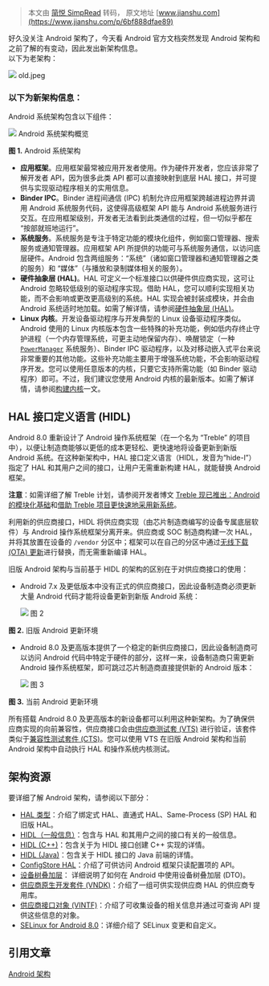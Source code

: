 > 本文由 [简悦 SimpRead](http://ksria.com/simpread/) 转码， 原文地址 [www.jianshu.com](https://www.jianshu.com/p/6bf888dfae89)

好久没关注 Android 架构了，今天看 Android 官方文档突然发现 Android 架构和之前了解的有变动，因此发出新架构信息。  
以下为老架构：

![](http://upload-images.jianshu.io/upload_images/6471979-7cedeb63dfbeea21.jpeg) old.jpeg

### 以下为新架构信息：

Android 系统架构包含以下组件：

![](http://upload-images.jianshu.io/upload_images/6471979-41c02c7a44aef509.png) Android 系统架构概览

**图 1.** Android 系统架构

*   **应用框架**。应用框架最常被应用开发者使用。作为硬件开发者，您应该非常了解开发者 API，因为很多此类 API 都可以直接映射到底层 HAL 接口，并可提供与实现驱动程序相关的实用信息。
*   **Binder IPC**。Binder 进程间通信 (IPC) 机制允许应用框架跨越进程边界并调用 Android 系统服务代码，这使得高级框架 API 能与 Android 系统服务进行交互。在应用框架级别，开发者无法看到此类通信的过程，但一切似乎都在 “按部就班地运行”。
*   **系统服务**。系统服务是专注于特定功能的模块化组件，例如窗口管理器、搜索服务或通知管理器。应用框架 API 所提供的功能可与系统服务通信，以访问底层硬件。Android 包含两组服务：“系统”（诸如窗口管理器和通知管理器之类的服务）和 “媒体”（与播放和录制媒体相关的服务）。
*   **硬件抽象层 (HAL)**。HAL 可定义一个标准接口以供硬件供应商实现，这可让 Android 忽略较低级别的驱动程序实现。借助 HAL，您可以顺利实现相关功能，而不会影响或更改更高级别的系统。HAL 实现会被封装成模块，并会由 Android 系统适时地加载。如需了解详情，请参阅[硬件抽象层 (HAL)](https://links.jianshu.com/go?to=https%3A%2F%2Fsource.android.google.cn%2Fdevices%2Farchitecture%2Fhal)。
*   **Linux 内核**。开发设备驱动程序与开发典型的 Linux 设备驱动程序类似。Android 使用的 Linux 内核版本包含一些特殊的补充功能，例如低内存终止守护进程（一个内存管理系统，可更主动地保留内存）、唤醒锁定（一种 [`PowerManager`](https://links.jianshu.com/go?to=https%3A%2F%2Fdeveloper.android.google.cn%2Freference%2Fandroid%2Fos%2FPowerManager.html) 系统服务）、Binder IPC 驱动程序，以及对移动嵌入式平台来说非常重要的其他功能。这些补充功能主要用于增强系统功能，不会影响驱动程序开发。您可以使用任意版本的内核，只要它支持所需功能（如 Binder 驱动程序）即可。不过，我们建议您使用 Android 内核的最新版本。如需了解详情，请参阅[构建内核](https://links.jianshu.com/go?to=https%3A%2F%2Fsource.android.google.cn%2Fsetup%2Fbuilding-kernels)一文。

HAL 接口定义语言 (HIDL)
-----------------

Android 8.0 重新设计了 Android 操作系统框架（在一个名为 “Treble” 的项目中），以便让制造商能够以更低的成本更轻松、更快速地将设备更新到新版 Android 系统。在这种新架构中，HAL 接口定义语言（HIDL，发音为“hide-l”）指定了 HAL 和其用户之间的接口，让用户无需重新构建 HAL，就能替换 Android 框架。

**注意**：如需详细了解 Treble 计划，请参阅开发者博文 [Treble 现已推出：Android 的模块化基础](https://links.jianshu.com/go?to=https%3A%2F%2Fandroid-developers.googleblog.com%2F2017%2F05%2Fhere-comes-treble-modular-base-for.html)和[借助 Treble 项目更快速地采用新系统](https://links.jianshu.com/go?to=https%3A%2F%2Fandroid-developers.googleblog.com%2F2018%2F05%2Ffaster-adoption-with-project-treble.html)。

利用新的供应商接口，HIDL 将供应商实现（由芯片制造商编写的设备专属底层软件）与 Android 操作系统框架分离开来。供应商或 SOC 制造商构建一次 HAL，并将其放置在设备的 `/vendor` 分区中；框架可以在自己的分区中通过[无线下载 (OTA) 更新](https://links.jianshu.com/go?to=https%3A%2F%2Fsource.android.google.cn%2Fdevices%2Ftech%2Fota)进行替换，而无需重新编译 HAL。

旧版 Android 架构与当前基于 HIDL 的架构的区别在于对供应商接口的使用：

*   Android 7.x 及更低版本中没有正式的供应商接口，因此设备制造商必须更新大量 Android 代码才能将设备更新到新版 Android 系统：
    
    ![](http://upload-images.jianshu.io/upload_images/6471979-ae4165903f8bc11b.png) 图 2

**图 2.** 旧版 Android 更新环境

*   Android 8.0 及更高版本提供了一个稳定的新供应商接口，因此设备制造商可以访问 Android 代码中特定于硬件的部分，这样一来，设备制造商只需更新 Android 操作系统框架，即可跳过芯片制造商直接提供新的 Android 版本：
    
    ![](http://upload-images.jianshu.io/upload_images/6471979-0de6d5df65f52de5.png) 图 3

**图 3.** 当前 Android 更新环境

所有搭载 Android 8.0 及更高版本的新设备都可以利用这种新架构。为了确保供应商实现的向前兼容性，供应商接口会由[供应商测试套 (VTS)](https://links.jianshu.com/go?to=https%3A%2F%2Fsource.android.google.cn%2Fdevices%2Ftech%2Fvts) 进行验证，该套件类似于[兼容性测试套件 (CTS)](https://links.jianshu.com/go?to=https%3A%2F%2Fsource.android.google.cn%2Fcompatibility%2Fcts)。您可以使用 VTS 在旧版 Android 架构和当前 Android 架构中自动执行 HAL 和操作系统内核测试。

架构资源
----

要详细了解 Android 架构，请参阅以下部分：

*   [HAL 类型](https://links.jianshu.com/go?to=https%3A%2F%2Fsource.android.google.cn%2Fdevices%2Farchitecture%2Fhal-types)：介绍了绑定式 HAL、直通式 HAL、Same-Process (SP) HAL 和旧版 HAL。
*   [HIDL（一般信息）](https://links.jianshu.com/go?to=https%3A%2F%2Fsource.android.google.cn%2Fdevices%2Farchitecture%2Fhidl)：包含与 HAL 和其用户之间的接口有关的一般信息。
*   [HIDL (C++)](https://links.jianshu.com/go?to=https%3A%2F%2Fsource.android.google.cn%2Fdevices%2Farchitecture%2Fhidl-cpp)：包含关于为 HIDL 接口创建 C++ 实现的详情。
*   [HIDL (Java)](https://links.jianshu.com/go?to=https%3A%2F%2Fsource.android.google.cn%2Fdevices%2Farchitecture%2Fhidl-java)：包含关于 HIDL 接口的 Java 前端的详情。
*   [ConfigStore HAL](https://links.jianshu.com/go?to=https%3A%2F%2Fsource.android.google.cn%2Fdevices%2Farchitecture%2Fconfigstore)：介绍了可供访问 Android 框架只读配置项的 API。
*   [设备树叠加层](https://links.jianshu.com/go?to=https%3A%2F%2Fsource.android.google.cn%2Fdevices%2Farchitecture%2Fdto)： 详细说明了如何在 Android 中使用设备树叠加层 (DTO)。
*   [供应商原生开发套件 (VNDK)](https://links.jianshu.com/go?to=https%3A%2F%2Fsource.android.google.cn%2Fdevices%2Farchitecture%2Fvndk)：介绍了一组可供实现供应商 HAL 的供应商专用库。
*   [供应商接口对象 (VINTF)](https://links.jianshu.com/go?to=https%3A%2F%2Fsource.android.google.cn%2Fdevices%2Farchitecture%2Fvintf)：介绍了可收集设备的相关信息并通过可查询 API 提供这些信息的对象。
*   [SELinux for Android 8.0](https://links.jianshu.com/go?to=https%3A%2F%2Fsource.android.google.cn%2Fsecurity%2Fselinux%2Fimages%2FSELinux_Treble.pdf)：详细介绍了 SELinux 变更和自定义。

引用文章
----

[Android 架构](https://links.jianshu.com/go?to=https%3A%2F%2Fsource.android.google.cn%2Fdevices%2Farchitecture)